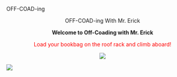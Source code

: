 <p>OFF-COAD-ing</p>
<center>OFF-COAD-ing With Mr. Erick
<p><strong>Welcome to Off-Coading with Mr. Erick</strong></p>
<a style="color: red;">Load your bookbag on the roof rack and climb aboard!</a>
<p><img src="http://cdn.luxedb.com/wp-content/uploads/2015/04/Starwood-Motors-Awesome-Jeep-Wrangler-Nomad-2.jpg" /></p>
</center>
<p><a href="http://mehcomputerscience.weebly.com/programming.html"><img src="http://www.jeep.com/en/mobile_apps/images/apps/boh/badge_of_honor_thumb_03.jpg" /></a></p>
